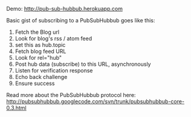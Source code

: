 Demo: http://pub-sub-hubbub.herokuapp.com

Basic gist of subscribing to a PubSubHubbub goes like this:

1. Fetch the Blog url
2. Look for blog's rss / atom feed
3. set this as hub.topic
4. Fetch blog feed URL
5. Look for rel="hub"
6. Post hub data (subscribe) to this URL, asynchronously
7. Listen for verification response
8. Echo back challenge
9. Ensure success

Read more about the PubSubHubbub protocol here: http://pubsubhubbub.googlecode.com/svn/trunk/pubsubhubbub-core-0.3.html
